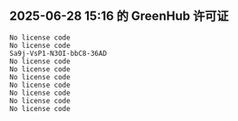 ## 2025-06-28 15:16 的 GreenHub 许可证
```
No license code
No license code
Sa9j-VsP1-N3OI-bbC8-36AD
No license code
No license code
No license code
No license code
No license code
No license code
No license code
```
